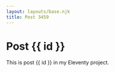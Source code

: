 ```yaml
---
layout: layouts/base.njk
title: Post 3459
---
```


# Post {{ id }}

This is post {{ id }} in my Eleventy project.
